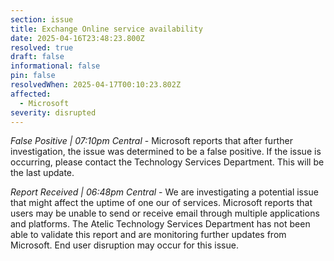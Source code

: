 ```yaml
---
section: issue
title: Exchange Online service availability
date: 2025-04-16T23:48:23.800Z
resolved: true
draft: false
informational: false
pin: false
resolvedWhen: 2025-04-17T00:10:23.802Z
affected:
  - Microsoft
severity: disrupted
---
```

*False Positive | 07:10pm Central* - Microsoft reports that after further investigation, the issue was determined to be a false positive. If the issue is occurring, please contact the Technology Services Department. This will be the last update.

*Report Received | 06:48pm Central* - We are investigating a potential issue that might affect the uptime of one our of services. Microsoft reports that users may be unable to send or receive email through multiple applications and platforms. The Atelic Technology Services Department has not been able to validate this report and are monitoring further updates from Microsoft. End user disruption may occur for this issue.